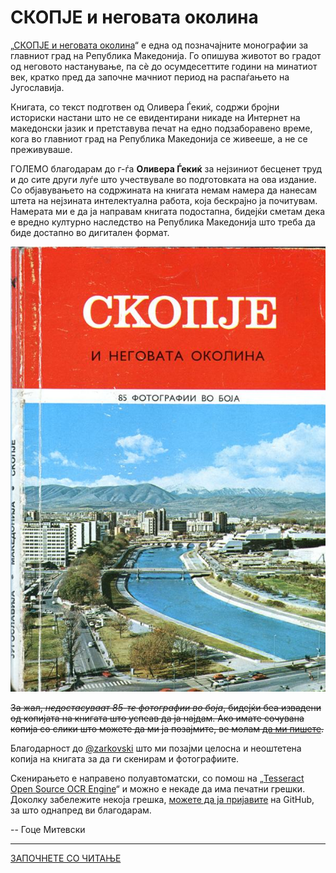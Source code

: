 # СКОПЈЕ и неговата околина

„[СКОПЈЕ и неговата околина](skopje-i-negovata-okolina.md)“ е една од позначајните монографии за главниот град на Република Македонија. Го опишува животот во градот од неговото настанување, па сѐ до осумдесеттите години на минатиот век, кратко пред да започне мачниот период на распаѓањето на Југославија.

Книгата, со текст подготвен од Оливера Ѓекиќ, содржи бројни историски настани што не се евидентирани никаде на Интернет на македонски јазик и претставува печат на едно подзаборавено време, кога во главниот град на Република Македонија се живееше, а не се преживуваше.

ГОЛЕМО благодарам до г-ѓа **Оливера Ѓекиќ** за нејзиниот бесценет труд и до сите други луѓе што учествувале во подготовката на ова издание. Со објавувањето на содржината на книгата немам намера да нанесам штета на нејзината интелектуална работа, која бескрајно ја почитувам. Намерата ми е да ја направам книгата подостапна, бидејќи сметам дека е вредно културно наследство на Република Македонија што треба да биде достапно во дигитален формат.

![Насловна страница на книгата „Скопје и неговата околина“](skopje-i-negovata-okolina-naslovna.jpg)

~~За жал, _недостасуваат 85-те фотографии во боја_, бидејќи беа извадени од копијата на книгата што успеав да ја најдам. Ако имате сочувана копија со слики што можете да ми ја позајмите, ве молам [да ми пишете](mailto:goce.mitevski@gmail.com).~~

Благодарност до [@zarkovski](https://twitter.com/zarkovski) што ми позајми целосна и неоштетена копија на книгата за да ги скенирам и фотографиите.

Скенирањето е направено полуавтоматски, со помош на „[Tesseract Open Source OCR Engine](https://github.com/tesseract-ocr/tesseract)“ и можно е некаде да има печатни грешки. Доколку забележите некоја грешка, [можете да ја пријавите](https://github.com/gocemitevski/skopje-i-negovata-okolina/issues/new) на GitHub, за што однапред ви благодарам.

-- Гоце Митевски

---

[ЗАПОЧНЕТЕ СО ЧИТАЊЕ](skopje-i-negovata-okolina.md)
